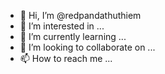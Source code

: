 - 👋 Hi, I’m @redpandathuthiem
- 👀 I’m interested in ...
- 🌱 I’m currently learning ...
- 💞️ I’m looking to collaborate on ...
- 📫 How to reach me ...

<!---
redpandathuthiem/redpandathuthiem is a ✨ special ✨ repository because its `README.md` (this file) appears on your GitHub profile.
You can click the Preview link to take a look at your changes.
--->
